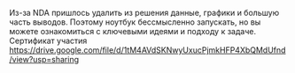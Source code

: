 Из-за NDA пришлось удалить из решения данные, графики и большую часть выводов.
Поэтому ноутбук бессмысленно запускать, но вы можете ознакомиться с ключевыми идеями и подходу к задаче.
Сертификат участия https://drive.google.com/file/d/1tM4AVdSKNwyUxucPjmkHFP4XbQMdUfnd/view?usp=sharing
